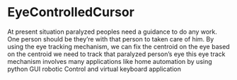 # EyeControlledCursor
At present situation paralyzed peoples need a guidance to do any work. One person should be they’re with that person to taken care of him. By using the eye tracking mechanism, we can fix the centroid on the eye based on the centroid we need to track that paralyzed person’s eye this eye track mechanism involves many applications like home automation by using python GUI robotic Control and virtual keyboard application
